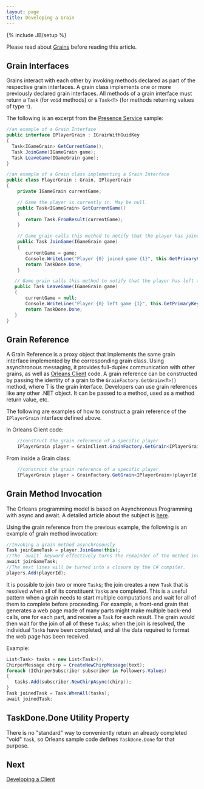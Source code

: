 ```yaml
---
layout: page
title: Developing a Grain
---
```

{% include JB/setup %}

Please read about [Grains](/orleans/Getting-Started-With-Orleans/Grains) before reading this article.

## Grain Interfaces

Grains interact with each other by invoking methods declared as part of the respective grain interfaces.
A grain class implements one or more previously declared grain interfaces.
All methods of a grain interface must return a `Task` (for `void` methods) or a `Task<T>` (for methods returning values of type `T`).

The following is an excerpt from the [Presence Service](/orleans/Samples-Overview/Presence-Service) sample:

``` csharp
//an example of a Grain Interface
public interface IPlayerGrain : IGrainWithGuidKey
{
  Task<IGameGrain> GetCurrentGame();
  Task JoinGame(IGameGrain game);
  Task LeaveGame(IGameGrain game);
}

//an example of a Grain class implementing a Grain Interface
public class PlayerGrain : Grain, IPlayerGrain
{
    private IGameGrain currentGame;

    // Game the player is currently in. May be null.
    public Task<IGameGrain> GetCurrentGame()
    {
       return Task.FromResult(currentGame);
    }

    // Game grain calls this method to notify that the player has joined the game.
    public Task JoinGame(IGameGrain game)
    {
       currentGame = game;
       Console.WriteLine("Player {0} joined game {1}", this.GetPrimaryKey(), game.GetPrimaryKey());
       return TaskDone.Done;
    }

   // Game grain calls this method to notify that the player has left the game.
   public Task LeaveGame(IGameGrain game)
   {
       currentGame = null;
       Console.WriteLine("Player {0} left game {1}", this.GetPrimaryKey(), game.GetPrimaryKey());
       return TaskDone.Done;
   }
}
```

## Grain Reference

A Grain Reference is a proxy object that implements the same grain interface implemented by the corresponding grain class. Using asynchronous messaging, it provides full-duplex communication with other grains, as well as [Orleans Client](/Orleans/Getting-Started-With-Orleans/Clients) code.
A grain reference can be constructed by passing the identity of a grain to the `GrainFactory.GetGrain<T>()` method, where T is the grain interface. Developers can use grain references like any other .NET object. It can be passed to a method, used as a method return value, etc.

The following are examples of how to construct a grain reference of the `IPlayerGrain` interface defined above.

In Orleans Client code:

```csharp
    //construct the grain reference of a specific player
    IPlayerGrain player = GrainClient.GrainFactory.GetGrain<IPlayerGrain>(playerId);
```
From inside a Grain class:

```csharp
    //construct the grain reference of a specific player
    IPlayerGrain player = GrainFactory.GetGrain<IPlayerGrain>(playerId);
```

## Grain Method Invocation

The Orleans programming model is based on Asynchronous Programming with async and await. A detailed article about the subject is [here](https://msdn.microsoft.com/en-us/library/hh191443.aspx).

Using the grain reference from the previous example, the following is an example of grain method invocation:

```csharp
//Invoking a grain method asynchronously
Task joinGameTask = player.JoinGame(this);
//The `await` keyword effectively turns the remainder of the method into a closure that will asynchronously execute upon completion of the Task being awaited without blocking the executing thread.
await joinGameTask;
//The next lines will be turned into a closure by the C# compiler.
players.Add(playerId);

```

It is possible to join two or more `Task`s; the join creates a new `Task` that is resolved when all of its constituent `Task`s are completed. This is a useful pattern when a grain needs to start multiple computations and wait for all of them to complete before proceeding.
For example, a front-end grain that generates a web page made of many parts might make multiple back-end calls, one for each part, and receive a `Task` for each result.
The grain would then wait for the join of all of these `Task`s; when the join is resolved, the individual `Task`s have been completed, and all the data required to format the web page has been received.

Example:

``` csharp
List<Task> tasks = new List<Task>();
ChirperMessage chirp = CreateNewChirpMessage(text);
foreach (IChirperSubscriber subscriber in Followers.Values)
{
   tasks.Add(subscriber.NewChirpAsync(chirp));
}
Task joinedTask = Task.WhenAll(tasks);
await joinedTask;
```

## TaskDone.Done Utility Property

There is no "standard" way to conveniently return an already completed "void" `Task`, so Orleans sample code defines `TaskDone.Done` for that purpose.

## Next

[Developing a Client](Developing-a-Client)


